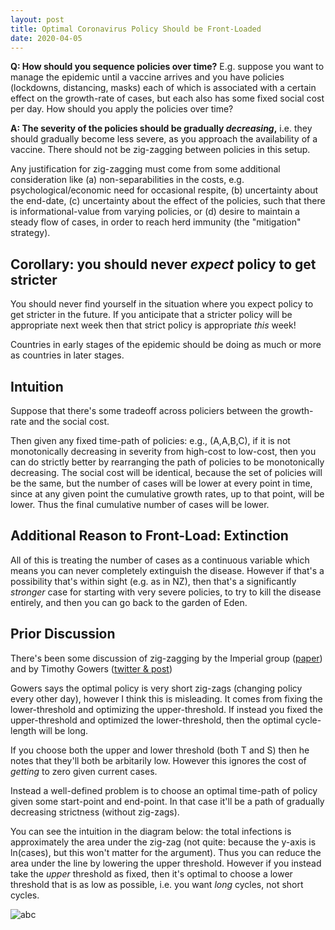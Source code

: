```yaml
---
layout: post
title: Optimal Coronavirus Policy Should be Front-Loaded
date: 2020-04-05
---
```


**Q: How should you sequence policies over time?** E.g. suppose you want to manage the epidemic until a vaccine arrives and you have policies (lockdowns, distancing, masks) each of which is associated with a certain effect on the growth-rate of cases, but each also has some fixed social cost per day. How should you apply the policies over time?

**A: The severity of the policies should be gradually *decreasing*,** i.e. they should gradually become less severe, as you approach the availability of a vaccine. There should not be zig-zagging between policies in this setup.

Any justification for zig-zagging must come from some additional consideration like (a) non-separabilities in the costs, e.g. psychological/economic need for occasional respite, (b) uncertainty about the end-date, (c) uncertainty about the effect of the policies, such that there is informational-value from varying policies, or (d) desire to maintain a steady flow of cases, in order to reach herd immunity (the "mitigation" strategy).

## Corollary: you should never *expect* policy to get stricter

You should never find yourself in the situation where you expect policy to get stricter in the future. If you anticipate that a stricter policy will be appropriate next week then that strict policy is appropriate *this* week!

Countries in early stages of the epidemic should be doing as much or more as countries in later stages.

## Intuition

Suppose that there's some tradeoff across policiers between the growth-rate and the social cost.

Then given any fixed time-path of policies: e.g., (A,A,B,C), if it is not monotonically decreasing in severity from high-cost to low-cost, then you can do strictly better by rearranging the path of policies to be monotonically decreasing. The social cost will be identical, because the set of policies will be the same, but the number of cases will be lower at every point in time, since at any given point the cumulative growth rates, up to that point, will be lower. Thus the final cumulative number of cases will be lower.

## Additional Reason to Front-Load: Extinction

All of this is treating the number of cases as a continuous variable which means you can never completely extinguish the disease. However if that's a possibility that's within sight (e.g. as in NZ), then that's a significantly *stronger* case for starting with very severe policies, to try to kill the disease entirely, and then you can go back to the garden of Eden.

## Prior Discussion

There's been some discussion of zig-zagging by the Imperial group ([paper]([URL](https://www.imperial.ac.uk/media/imperial-college/medicine/sph/ide/gida-fellowships/Imperial-College-COVID19-NPI-modelling-16-03-2020.pdf))) and by Timothy Gowers ([twitter & post](https://twitter.com/wtgowers/status/1243973167879794691)) 

Gowers says the optimal policy is very short zig-zags (changing policy every other day), however I think this is misleading. It comes from fixing the lower-threshold and optimizing the upper-threshold. If instead you fixed the upper-threshold and optimized the lower-threshold, then the optimal cycle-length will be long.

If you choose both the upper and lower threshold (both T and S) then he notes that they'll both be arbitarily low. However this ignores the cost of *getting* to zero given current cases. 

Instead a well-defined problem is to choose an optimal time-path of policy given some start-point and end-point. In that case it'll be a path of gradually decreasing strictness (without zig-zags).

You can see the intuition in the diagram below: the total infections is approximately the area under the zig-zag (not quite: because the y-axis is ln(cases), but this won't matter for the argument). Thus you can reduce the area under the line by lowering the upper threshold. However if you instead take the *upper* threshold as fixed, then it's optimal to choose a lower threshold that is as low as possible, i.e. you want *long* cycles, not short cycles.

![abc](https://www.dropbox.com/s/jj93tz0k0kuau49/zigzag.png?raw=1)
